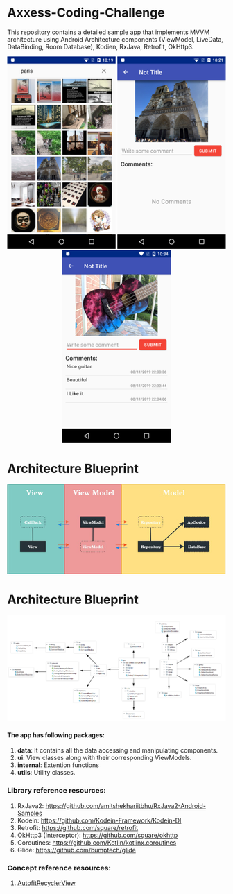 # Axxess-Coding-Challenge

This repository contains a detailed sample app that implements MVVM architecture using Android Architecture components (ViewModel, LiveData, DataBinding, Room Database), Kodien, RxJava, Retrofit, OkHttp3.

<p align="center">
  <img src="template/home.png" width = "250"/>
  <img src="template/image_no comments.png" width = "250"/>
  <img src="template/image commented.png" width = "250"/>
</p>

# Architecture Blueprint
<p align="center">
  <img src="template/architecture_bp.jpg"/>
  <br>
</p>
  
# Architecture Blueprint
<p align="center">
  <img src="template/Project_structure.jpg"/>
  <br>
</p>

#### The app has following packages:
1. **data**: It contains all the data accessing and manipulating components.
3. **ui**: View classes along with their corresponding ViewModels.
4. **internal**: Extention functions
5. **utils**: Utility classes.

### Library reference resources:
1. RxJava2: https://github.com/amitshekhariitbhu/RxJava2-Android-Samples
2. Kodein: https://github.com/Kodein-Framework/Kodein-DI
3. Retrofit: https://github.com/square/retrofit
4. OkHttp3 (Interceptor): https://github.com/square/okhttp
5. Coroutines: https://github.com/Kotlin/kotlinx.coroutines
6. Glide: https://github.com/bumptech/glide

### Concept reference resources:
1. [AutofitRecyclerView](http://www.devexchanges.info/2016/06/android-tip-auto-column-grid-layout-by.html)
